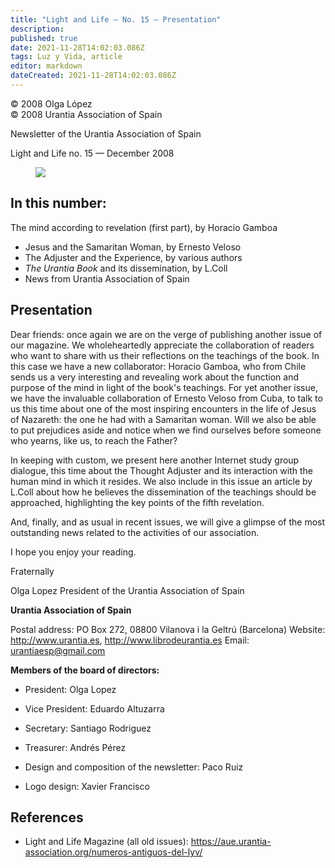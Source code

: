 ```yaml
---
title: "Light and Life — No. 15 — Presentation"
description: 
published: true
date: 2021-11-28T14:02:03.086Z
tags: Luz y Vida, article
editor: markdown
dateCreated: 2021-11-28T14:02:03.086Z
---
```


<p class="v-card v-sheet theme--light gray lighten-3 px-2">© 2008 Olga López<br>© 2008 Urantia Association of Spain</p>


Newsletter of the Urantia Association of Spain

Light and Life no. 15 — December 2008

<figure id="Figure_1" class="image urantiapedia">
<img src="/image/article/Luz_y_Vida/LyV1/01.jpg">
</figure>

## In this number:

The mind according to revelation (first part), by Horacio Gamboa

- Jesus and the Samaritan Woman, by Ernesto Veloso
- The Adjuster and the Experience, by various authors
- _The Urantia Book_ and its dissemination, by L.Coll
- News from Urantia Association of Spain

## Presentation

Dear friends: once again we are on the verge of publishing another issue of our magazine. We wholeheartedly appreciate the collaboration of readers who want to share with us their reflections on the teachings of the book. In this case we have a new collaborator: Horacio Gamboa, who from Chile sends us a very interesting and revealing work about the function and purpose of the mind in light of the book's teachings. For yet another issue, we have the invaluable collaboration of Ernesto Veloso from Cuba, to talk to us this time about one of the most inspiring encounters in the life of Jesus of Nazareth: the one he had with a Samaritan woman. Will we also be able to put prejudices aside and notice when we find ourselves before someone who yearns, like us, to reach the Father?

In keeping with custom, we present here another Internet study group dialogue, this time about the Thought Adjuster and its interaction with the human mind in which it resides. We also include in this issue an article by L.Coll about how he believes the dissemination of the teachings should be approached, highlighting the key points of the fifth revelation.

And, finally, and as usual in recent issues, we will give a glimpse of the most outstanding news related to the activities of our association.

I hope you enjoy your reading.

Fraternally

Olga Lopez
President of the Urantia Association of Spain

**Urantia Association of Spain**

Postal address: PO Box 272, 08800 Vilanova i la Geltrú (Barcelona)
Website: http://www.urantia.es, http://www.librodeurantia.es
Email: urantiaesp@gmail.com

**Members of the board of directors:**

- President: Olga Lopez
- Vice President: Eduardo Altuzarra
- Secretary: Santiago Rodriguez
- Treasurer: Andrés Pérez

- Design and composition of the newsletter: Paco Ruiz
- Logo design: Xavier Francisco

## References

- Light and Life Magazine (all old issues): https://aue.urantia-association.org/numeros-antiguos-del-lyv/

